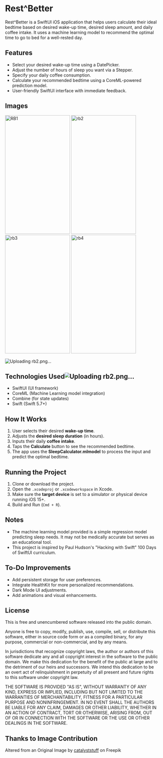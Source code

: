 # Rest^Better

Rest^Better is a SwiftUI iOS application that helps users calculate their ideal bedtime based on desired wake-up time, desired sleep amount, and daily coffee intake. It uses a machine learning model to recommend the optimal time to go to bed for a well-rested day.

## Features

- Select your desired wake-up time using a DatePicker.
- Adjust the number of hours of sleep you want via a Stepper.
- Specify your daily coffee consumption.
- Calculate your recommended bedtime using a CoreML-powered prediction model.
- User-friendly SwiftUI interface with immediate feedback.

 ## Images
<img width="213" height="389" alt="RB1" src="https://github.com/user-attachments/assets/52d10a99-9dba-4828-ba6c-fc8737fca35e" />
<img width="213" height="389" alt="rb2" src="https://github.com/user-attachments/assets/4c0b8901-0f36-455b-aebb-93078e8e454a" />
<img width="213" height="389" alt="rb3" src="https://github.com/user-attachments/assets/501f15fe-29b3-4892-8540-05981904ccbd" />
<img width="213" height="389" alt="rb4" src="https://github.com/user-attachments/assets/b92b441e-9195-4895-938d-4d0a3ba332ba" />


![Uploading rb2.png…]()

## Technologies Used![Uploading rb2.png…]()


- SwiftUI (UI framework)
- CoreML (Machine Learning model integration)
- Combine (for state updates)
- Swift (Swift 5.7+)
## How It Works

1. User selects their desired **wake-up time**.
2. Adjusts the **desired sleep duration** (in hours).
3. Inputs their daily **coffee intake**.
4. Taps the **Calculate** button to see the recommended bedtime.
5. The app uses the **SleepCalculator.mlmodel** to process the input and predict the optimal bedtime.

## Running the Project

1. Clone or download the project.
2. Open the `.xcodeproj` or `.xcodeworkspace` in Xcode.
3. Make sure the **target device** is set to a simulator or physical device running iOS 15+.
4. Build and Run (`Cmd + R`).

## Notes

- The machine learning model provided is a simple regression model predicting sleep needs. It may not be medically accurate but serves as an educational tool.
- This project is inspired by Paul Hudson's "Hacking with Swift" 100 Days of SwiftUI curriculum.

## To-Do Improvements

- Add persistent storage for user preferences.
- Integrate HealthKit for more personalized recommendations.
- Dark Mode UI adjustments.
- Add animations and visual enhancements.

## License

This is free and unencumbered software released into the public domain.

Anyone is free to copy, modify, publish, use, compile, sell, or distribute this software, either in source code form or as a compiled binary, for any purpose, commercial or non-commercial, and by any means.

In jurisdictions that recognize copyright laws, the author or authors of this software dedicate any and all copyright interest in the software to the public domain. We make this dedication for the benefit of the public at large and to the detriment of our heirs and successors. We intend this dedication to be an overt act of relinquishment in perpetuity of all present and future rights to this software under copyright law.

THE SOFTWARE IS PROVIDED "AS IS", WITHOUT WARRANTY OF ANY KIND, EXPRESS OR IMPLIED, INCLUDING BUT NOT LIMITED TO THE WARRANTIES OF MERCHANTABILITY, FITNESS FOR A PARTICULAR PURPOSE AND NONINFRINGEMENT. IN NO EVENT SHALL THE AUTHORS BE LIABLE FOR ANY CLAIM, DAMAGES OR OTHER LIABILITY, WHETHER IN AN ACTION OF CONTRACT, TORT OR OTHERWISE, ARISING FROM, OUT OF OR IN CONNECTION WITH THE SOFTWARE OR THE USE OR OTHER DEALINGS IN THE SOFTWARE.

## Thanks to Image Contribution

Altered from an Original Image by [catalyststuff](https://www.freepik.com/free-vector/cute-koala-sleeping-tree-cartoon-animal-nature-icon-concept-isolated-flat-cartoon-style_11579989.htm) on Freepik

